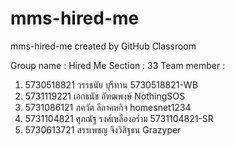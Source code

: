 # mms-hired-me
mms-hired-me created by GitHub Classroom

Group name : Hired Me
Section : 33
Team member :
1. 5730518821   วรรธนัย บุรีทาน       5730518821-WB
2. 5731119221   เอกธนัช อัฑฒพงษ์    NothingSOS
3. 5731086121   ภควัต ลีลาคหกิจ      homesnet1234
4. 5731104821   ศุภณัฐ รงศ์เหลืองอร่าม  5731104821-SR
5. 5730613721   สรรเพชญ จึงวิสิฐธน    Grazyper
